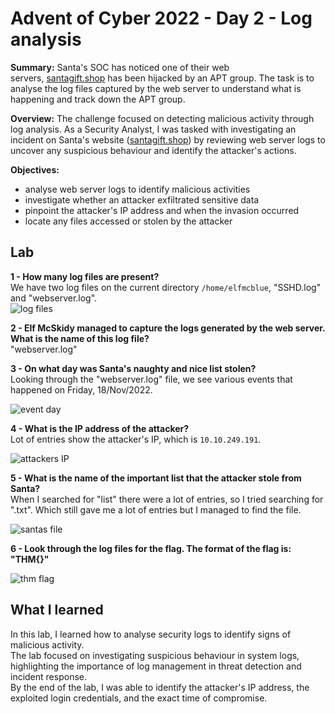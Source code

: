 # Advent of Cyber 2022 - Day 2 - Log analysis
**Summary:** Santa's SOC has noticed one of their web servers, [santagift.shop](http://santagift.shop/) has been hijacked by an APT group. The task is to analyse the log files captured by the web server to understand what is happening and track down the APT group.

**Overview:** The challenge focused on detecting malicious activity through log analysis. As a Security Analyst, I was tasked with investigating an incident on Santa's website ([santagift.shop](http://santagift.shop/)) by reviewing web server logs to uncover any suspicious behaviour and identify the attacker's actions.

**Objectives:**
- analyse web server logs to identify malicious activities
- investigate whether an attacker exfiltrated sensitive data
- pinpoint the attacker's IP address and when the invasion occurred
- locate any files accessed or stolen by the attacker

## Lab
**1 - How many log files are present?**  
We have two log files on the current directory `/home/elfmcblue`, "SSHD.log" and "webserver.log".  
![log files](https://github.com/L0rdB43lish/THM-Log-Analysis/blob/4b89532cfc6da4a4efc419001e9b3ba5180d863c/Pasted%20image%2020250508232840.png) 

**2 - Elf McSkidy managed to capture the logs generated by the web server.  
What is the name of this log file?**  
"webserver.log"

**3 - On what day was Santa's naughty and nice list stolen?**  
Looking through the "webserver.log" file, we see various events that happened on Friday, 18/Nov/2022.  

![event day](https://github.com/L0rdB43lish/THM-Log-Analysis/blob/361c406dc18119cc3470c3b78ede3c9ce141e752/Captura%20de%20tela%202025-05-09%20021125.png) 

**4 - What is the IP address of the attacker?**  
Lot of entries show the attacker's IP, which is ``10.10.249.191``.  

![attackers IP](https://github.com/L0rdB43lish/THM-Log-Analysis/blob/61d3b06eca4990d4c35c564135a7414479bbed58/Pasted%20image%2020250509000047.png) 

**5 - What is the name of the important list that the attacker stole from Santa?**  
When I searched for "list" there were a lot of entries, so I tried searching for ".txt".
Which still gave me a lot of entries but I managed to find the file.  

![santas file](https://github.com/L0rdB43lish/THM-Log-Analysis/blob/61d3b06eca4990d4c35c564135a7414479bbed58/Pasted%20image%2020250509002214.png) 

**6 - Look through the log files for the flag. The format of the flag is: "THM{}"**  

![thm flag](https://github.com/L0rdB43lish/THM-Log-Analysis/blob/057f35f510f1a3048801223b29db7d9d20c04c34/Pasted%20image%2020250509002804.png) 

## What I learned
In this lab, I learned how to analyse security logs to identify signs of malicious activity.  
The lab focused on investigating suspicious behaviour in system logs, highlighting the importance of log management in threat detection and incident response.  
By the end of the lab, I was able to identify the attacker's IP address, the exploited login credentials, and the exact time of compromise.
